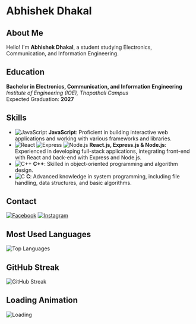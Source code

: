 # Abhishek Dhakal

## About Me
Hello! I'm **Abhishek Dhakal**, a student studying Electronics, Communication, and Information Engineering.

## Education
**Bachelor in Electronics, Communication, and Information Engineering**  
*Institute of Engineering (IOE), Thapathali Campus*  
Expected Graduation: **2027**

## Skills
- ![JavaScript](https://img.shields.io/badge/JavaScript-F7DF1E?style=flat&logo=javascript&logoColor=black) **JavaScript**: Proficient in building interactive web applications and working with various frameworks and libraries.
- ![React](https://img.shields.io/badge/React-61DAFB?style=flat&logo=react&logoColor=black) ![Express](https://img.shields.io/badge/Express-000000?style=flat&logo=express&logoColor=white) ![Node.js](https://img.shields.io/badge/Node.js-339933?style=flat&logo=node.js&logoColor=white) **React.js, Express.js & Node.js**: Experienced in developing full-stack applications, integrating front-end with React and back-end with Express and Node.js.
- ![C++](https://img.shields.io/badge/C++-00599C?style=flat&logo=c%2B%2B&logoColor=white) **C++**: Skilled in object-oriented programming and algorithm design.
- ![C](https://img.shields.io/badge/C-00599C?style=flat&logo=c&logoColor=white) **C**: Advanced knowledge in system programming, including file handling, data structures, and basic algorithms.

## Contact
[![Facebook](https://img.shields.io/badge/Facebook-1877F2?style=flat&logo=facebook&logoColor=white)](https://www.facebook.com/avishekdhakal.26)
[![Instagram](https://img.shields.io/badge/Instagram-E4405F?style=flat&logo=instagram&logoColor=white)](https://www.instagram.com/abhishek_dhakal__/)

## Most Used Languages
![Top Languages](https://github-readme-stats.vercel.app/api/top-langs/?username=abhishekdhakal1&layout=compact)

## GitHub Streak
![GitHub Streak](https://github-readme-streak-stats.herokuapp.com/?user=abhishekdhakal1)

## Loading Animation
![Loading](https://media.giphy.com/media/3o7btZQUtnYmT7PBf6/giphy.gif)

